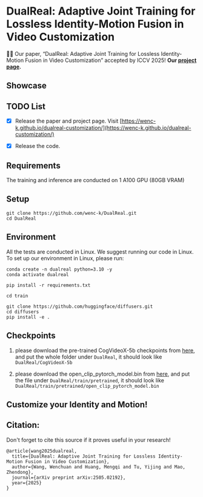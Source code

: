 # DualReal: Adaptive Joint Training for Lossless Identity-Motion Fusion in Video Customization

🎉🎉 Our paper, “DualReal: Adaptive Joint Training for Lossless Identity-Motion Fusion in Video
Customization” accepted by ICCV 2025!
**Our [project page](https://wenc-k.github.io/dualreal-customization/).**

## Showcase


## TODO List

- [x] Release the paper and project page. Visit [https://wenc-k.github.io/dualreal-customization/](https://wenc-k.github.io/dualreal-customization/) 
- [x] Release the code.


## Requirements
The training and inference are conducted on 1 A100 GPU (80GB VRAM)
## Setup
```
git clone https://github.com/wenc-k/DualReal.git
cd DualReal
```


## Environment
All the tests are conducted in Linux. We suggest running our code in Linux. 
To set up our environment in Linux, please run:
```
conda create -n dualreal python=3.10 -y
conda activate dualreal

pip install -r requirements.txt
```

```
cd train

git clone https://github.com/huggingface/diffusers.git
cd diffusers 
pip install -e .
```


## Checkpoints
1. please download the pre-trained CogVideoX-5b checkpoints from [here](https://huggingface.co/THUDM/CogVideoX-5b), and put the whole folder under `DualReal`, it should look like `DualReal/CogVideoX-5b`

2. please download the open_clip_pytorch_model.bin from [here](https://huggingface.co/laion/CLIP-ViT-H-14-laion2B-s32B-b79K/tree/main), and put the file under `DualReal/train/pretrained`, it should look like `DualReal/train/pretrained/open_clip_pytorch_model.bin`



## Customize your Identity and Motion!



## Citation:
Don't forget to cite this source if it proves useful in your research!
```
@article{wang2025dualreal,
  title={DualReal: Adaptive Joint Training for Lossless Identity-Motion Fusion in Video Customization},
  author={Wang, Wenchuan and Huang, Mengqi and Tu, Yijing and Mao, Zhendong},
  journal={arXiv preprint arXiv:2505.02192},
  year={2025}
}
```